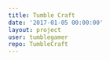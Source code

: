 ```yaml
---
title: Tumble Craft
date: '2017-01-05 00:00:00'
layout: project
user: tumblegamer
repo: TumbleCraft
---
```


